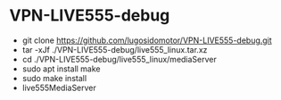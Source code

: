 # VPN-LIVE555-debug

* git clone https://github.com/lugosidomotor/VPN-LIVE555-debug.git
* tar -xJf ./VPN-LIVE555-debug/live555_linux.tar.xz
* cd ./VPN-LIVE555-debug/live555_linux/mediaServer
* sudo apt install make
* sudo make install
* live555MediaServer
